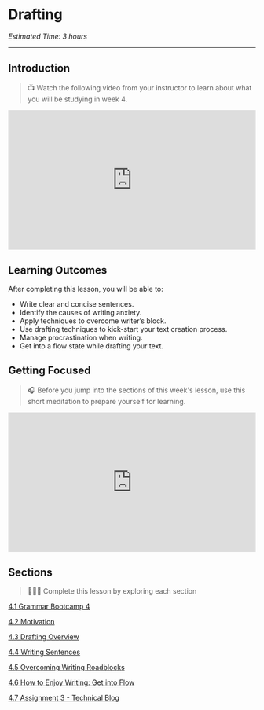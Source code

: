 # Drafting
*Estimated Time: 3 hours*

---
## Introduction

> 📺 Watch the following video from your instructor to learn about what you will be studying in week 4.
<div style="position: relative; padding-bottom: 56.25%; height: 0;"><iframe src="https://www.youtube.com/embed/RZzK1Z8Gf6U" title="YouTube video player" frameborder="0" allow="accelerometer; autoplay; clipboard-write; encrypted-media; gyroscope; picture-in-picture" allowfullscreen style="position: absolute; top: 0; left: 0; width: 100%; height: 100%;"></iframe></div>

## Learning Outcomes

After completing this lesson, you will be able to:
- Write clear and concise sentences.
- Identify the causes of writing anxiety.
- Apply techniques to overcome writer’s block.
- Use drafting techniques to kick-start your text creation process.
- Manage procrastination when writing.
- Get into a flow state while drafting your text.

## Getting Focused

>🎧 Before you jump into the sections of this week's lesson, use this short meditation to prepare yourself for learning. 

<div style="position: relative; padding-bottom: 56.25%; height: 0;"><iframe src="https://www.youtube.com/embed/2awoUfCwXQs" title="YouTube video player" frameborder="0" allow="accelerometer; autoplay; clipboard-write; encrypted-media; gyroscope; picture-in-picture" allowfullscreen style="position: absolute; top: 0; left: 0; width: 100%; height: 100%;"></iframe></div>


## Sections

> 👩🏿‍🏫 Complete this lesson by exploring each section

[4.1 Grammar Bootcamp 4](/communicating-for-success/drafting/grammar-bootcamp-4.md)

[4.2 Motivation](/communicating-for-success/drafting/motivation.md)

[4.3 Drafting Overview](/communicating-for-success/drafting/drafting-overview.md)

[4.4 Writing Sentences](/communicating-for-success/drafting/writing-sentences.md)

[4.5 Overcoming Writing Roadblocks](/communicating-for-success/drafting/overcoming-writer-s-block.md)

[4.6 How to Enjoy Writing: Get into Flow](/communicating-for-success/drafting/how-to-enjoy-writing-get-into-flow.md)

[4.7 Assignment 3 - Technical Blog](/communicating-for-success/revising-editing-proofreading/assignment-3-technology-trend-blog.md)

